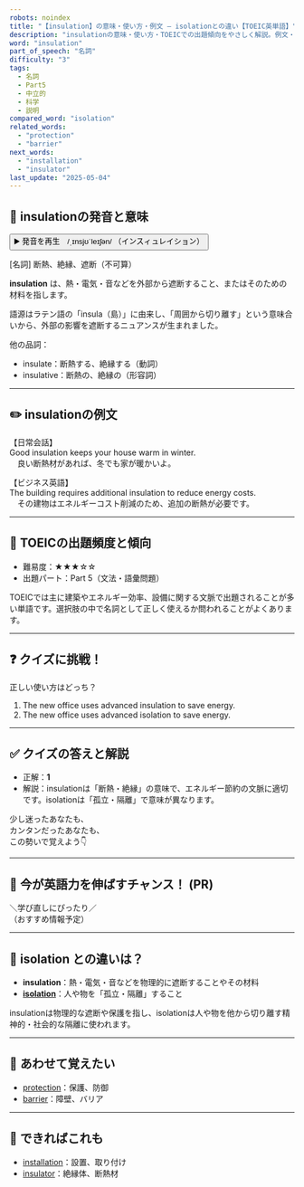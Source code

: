 ```yaml
---
robots: noindex
title: "【insulation】の意味・使い方・例文 ― isolationとの違い【TOEIC英単語】"
description: "insulationの意味・使い方・TOEICでの出題傾向をやさしく解説。例文・クイズ付きでisolationとの違いもわかりやすく学べます。"
word: "insulation"
part_of_speech: "名詞"
difficulty: "3"
tags:
  - 名詞
  - Part5
  - 中立的
  - 科学
  - 説明
compared_word: "isolation"
related_words:
  - "protection"
  - "barrier"
next_words:
  - "installation"
  - "insulator"
last_update: "2025-05-04"
---
```


## 🔰 insulationの発音と意味

<button class="play-audio" onclick="playTTS('insulation')">
  <span class="play-audio-main">
    ▶️ 発音を再生　/ˌɪnsjʊˈleɪʃən/
  </span>
  <span class="play-audio-sub">
    （インスィュレイション）
  </span>
</button>

[名詞] 断熱、絶縁、遮断（不可算）

**insulation** は、熱・電気・音などを外部から遮断すること、またはそのための材料を指します。

語源はラテン語の「insula（島）」に由来し、「周囲から切り離す」という意味合いから、外部の影響を遮断するニュアンスが生まれました。

他の品詞：  
- insulate：断熱する、絶縁する（動詞）
- insulative：断熱の、絶縁の（形容詞）

---

## ✏️ insulationの例文

【日常会話】  
Good insulation keeps your house warm in winter.  
　良い断熱材があれば、冬でも家が暖かいよ。

【ビジネス英語】  
The building requires additional insulation to reduce energy costs.  
　その建物はエネルギーコスト削減のため、追加の断熱が必要です。

---

## 🎯 TOEICの出題頻度と傾向

- 難易度：★★★☆☆
- 出題パート：Part 5（文法・語彙問題）

TOEICでは主に建築やエネルギー効率、設備に関する文脈で出題されることが多い単語です。選択肢の中で名詞として正しく使えるか問われることがよくあります。

---

## ❓ クイズに挑戦！

正しい使い方はどっち？

1. The new office uses advanced insulation to save energy.  
2. The new office uses advanced isolation to save energy.

---

## ✅ クイズの答えと解説

- 正解：**1**
- 解説：insulationは「断熱・絶縁」の意味で、エネルギー節約の文脈に適切です。isolationは「孤立・隔離」で意味が異なります。

少し迷ったあなたも、  
カンタンだったあなたも、  
この勢いで覚えよう👇️

---

## 🚀 今が英語力を伸ばすチャンス！ (PR)

<div class="info-center">
＼学び直しにぴったり／<br>  
（おすすめ情報予定）
</div>

---

## 🤔  isolation との違いは？

- **insulation**：熱・電気・音などを物理的に遮断することやその材料
- **[isolation](/word/isolation/)**：人や物を「孤立・隔離」すること

insulationは物理的な遮断や保護を指し、isolationは人や物を他から切り離す精神的・社会的な隔離に使われます。

---

## 🧩 あわせて覚えたい

- [protection](/word/protection/)：保護、防御
- [barrier](/word/barrier/)：障壁、バリア

---

## 📖 できればこれも

- [installation](/word/installation/)：設置、取り付け
- [insulator](/word/insulator/)：絶縁体、断熱材

<!-- cvid: aid02_bid41 -->
